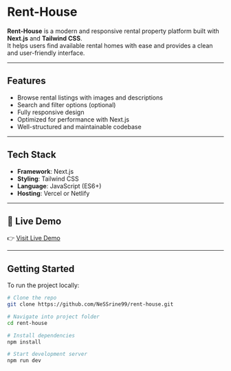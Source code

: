 #  Rent-House

**Rent-House** is a modern and responsive rental property platform built with **Next.js** and **Tailwind CSS**.  
It helps users find available rental homes with ease and provides a clean and user-friendly interface.

---

##  Features

-  Browse rental listings with images and descriptions  
-  Search and filter options (optional)  
-  Fully responsive design  
-  Optimized for performance with Next.js  
-  Well-structured and maintainable codebase  

---

##  Tech Stack

- **Framework**: Next.js  
- **Styling**: Tailwind CSS  
- **Language**: JavaScript (ES6+)  
- **Hosting**: Vercel or Netlify  

---

## 🔗 Live Demo

👉 [Visit Live Demo](https://rent-house-wheat.vercel.app/)


---

##  Getting Started

To run the project locally:

```bash
# Clone the repo
git clone https://github.com/NeSSrine99/rent-house.git

# Navigate into project folder
cd rent-house

# Install dependencies
npm install

# Start development server
npm run dev
